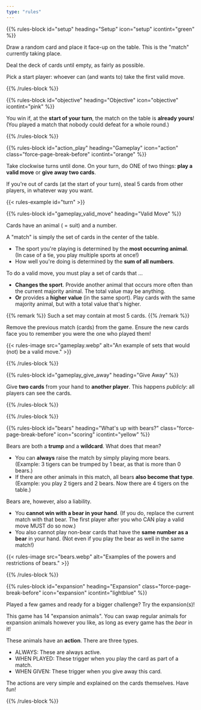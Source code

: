 ```yaml
---
type: "rules"
---
```


{{% rules-block id="setup" heading="Setup" icon="setup" icontint="green" %}}

Draw a random card and place it face-up on the table. This is the "match" currently taking place. 

Deal the deck of cards until empty, as fairly as possible.

Pick a start player: whoever can (and wants to) take the first valid move.

{{% /rules-block %}}

{{% rules-block id="objective" heading="Objective" icon="objective" icontint="pink" %}}

You win if, at the **start of your turn**, the match on the table is **already yours**! <span class="inline-remark">(You played a match that nobody could defeat for a whole round.)</span>

{{% /rules-block %}}

{{% rules-block id="action_play" heading="Gameplay" icon="action" class="force-page-break-before" icontint="orange" %}}

Take clockwise turns until done. On your turn, do ONE of two things: **play a valid move** or **give away two cards**.

If you're out of cards (at the start of your turn), steal 5 cards from other players, in whatever way you want.

{{< rules-example id="turn" >}}

{{% rules-block id="gameplay_valid_move" heading="Valid Move" %}}

Cards have an animal ( = suit) and a number.

A "match" is simply the set of cards in the center of the table.

* The sport you're playing is determined by the **most occurring animal**. (In case of a tie, you play multiple sports at once!)
* How well you're doing is determined by the **sum of all numbers**.

To do a valid move, you must play a set of cards that ...

* **Changes the sport**. Provide another animal that occurs more often than the current majority animal. The total value may be anything.
* **Or** provides a **higher value** (in the same sport). Play cards with the same majority animal, but with a total value that's higher.

{{% remark %}}
Such a set may contain at most 5 cards.
{{% /remark %}}

Remove the previous match (cards) from the game. Ensure the new cards face you to remember you were the one who played them!

{{< rules-image src="gameplay.webp" alt="An example of sets that would (not) be a valid move." >}}

{{% /rules-block %}}

{{% rules-block id="gameplay_give_away" heading="Give Away" %}}

Give **two cards** from your hand to **another player**. This happens _publicly_: all players can see the cards.

{{% /rules-block %}}

{{% /rules-block %}}

{{% rules-block id="bears" heading="What's up with bears?" class="force-page-break-before" icon="scoring" icontint="yellow" %}}

Bears are both a **trump** and a **wildcard**. What does that mean?

* You can **always** raise the match by simply playing more bears. <span class="inline-remark">(Example: 3 tigers can be trumped by 1 bear, as that is more than 0 bears.)</span>
* If there are other animals in this match, all bears **also become that type**. <span class="inline-remark">(Example: you play 2 tigers and 2 bears. Now there are 4 tigers on the table.)</span>

Bears are, however, also a liability. 

* You **cannot win with a bear in your hand**. <span class="inline-remark">(If you do, replace the current match with that bear. The first player after you who CAN play a valid move MUST do so now.)</span>
* You also cannot play non-bear cards that have the **same number as a bear** in your hand. <span class="inline-remark">(Not even if you play the bear as well in the same match!)</span>

{{< rules-image src="bears.webp" alt="Examples of the powers and restrictions of bears." >}}

{{% /rules-block %}}

{{% rules-block id="expansion" heading="Expansion" class="force-page-break-before" icon="expansion" icontint="lightblue" %}}

Played a few games and ready for a bigger challenge? Try the expansion(s)!

This game has 14 "expansion animals". You can swap regular animals for expansion animals however you like, as long as every game has the _bear_ in it!

These animals have an **action**. There are three types.

* ALWAYS: These are always active.
* WHEN PLAYED: These trigger when you play the card as part of a match.
* WHEN GIVEN: These trigger when you give away this card.

The actions are very simple and explained on the cards themselves. Have fun!

{{% /rules-block %}}